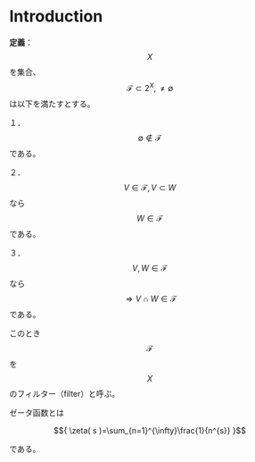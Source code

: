 # Introduction

**定義**：$${ X }$$を集合、$${ \mathscr{F}\subset 2^{X}, \neq \emptyset }$$は以下を満たすとする。

１．$${ \emptyset \notin \mathscr{F} }$$である。

２．$${ V\in\mathscr{F}, V\subset W }$$なら$${ W\in\mathscr{F} }$$である。

３．$${ V, W\in\mathscr{F} }$$なら$${ \Longrightarrow V\cap W\in\mathscr{F} }$$である。

このとき$${ \mathscr{F} }$$を$${ X }$$のフィルター（filter）と呼ぶ。


ゼータ函数とは

$${ \zeta( s )=\sum_{n=1}^{\infty}\frac{1}{n^{s}} }$$

である。